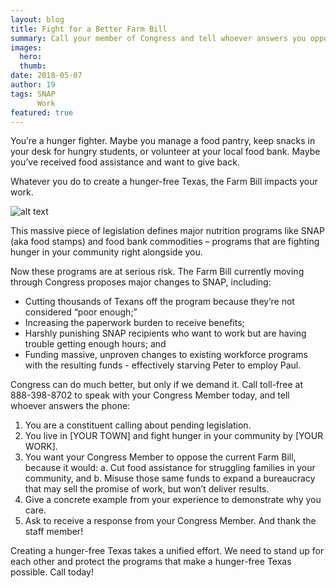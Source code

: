 ```yaml
---
layout: blog
title: Fight for a Better Farm Bill
summary: Call your member of Congress and tell whoever answers you oppose cuts to SNAP in the Farm Bill.
images:
  hero:
  thumb:
date: 2018-05-07
author: 19
tags: SNAP
      Work
featured: true
---
```


You’re a hunger fighter. Maybe you manage a food pantry, keep snacks in your desk for hungry students, or volunteer at your  local food bank. Maybe you’ve received food assistance and want to give back.

Whatever you do to create a hunger-free Texas, the Farm Bill impacts your work.

![alt text](https://s3-us-west-2.amazonaws.com/assets.feedingtexas.org/images/posts/solve-locally.jpg)

This massive piece of legislation defines major nutrition programs like SNAP (aka food stamps) and food bank commodities – programs that are fighting hunger in your community right alongside you.

Now these programs are at serious risk. The Farm Bill currently moving through Congress proposes major changes to SNAP, including:
- Cutting thousands of Texans off the program because they’re not considered “poor enough;”
- Increasing the paperwork burden to receive benefits;
- Harshly punishing SNAP recipients who want to work but are having trouble getting enough hours; and
- Funding massive, unproven changes to existing workforce programs with the resulting funds - effectively starving Peter to employ Paul.

Congress can do much better, but only if we demand it. Call toll-free at 888-398-8702 to speak with your Congress Member today, and tell whoever answers the phone:

1) You are a constituent calling about pending legislation.
2) You live in [YOUR TOWN] and fight hunger in your community by [YOUR WORK].
3) You want your Congress Member to oppose the current Farm Bill, because it would:
a. Cut food assistance for struggling families in your community, and 
b. Misuse those same funds to expand a bureaucracy that may sell the promise of work, but won’t deliver results.
4) Give a concrete example from your experience to demonstrate why you care.
5) Ask to receive a response from your Congress Member. And thank the staff member!

Creating a hunger-free Texas takes a unified effort. We need to stand up for each other and protect the programs that make a hunger-free Texas possible. Call today!  

